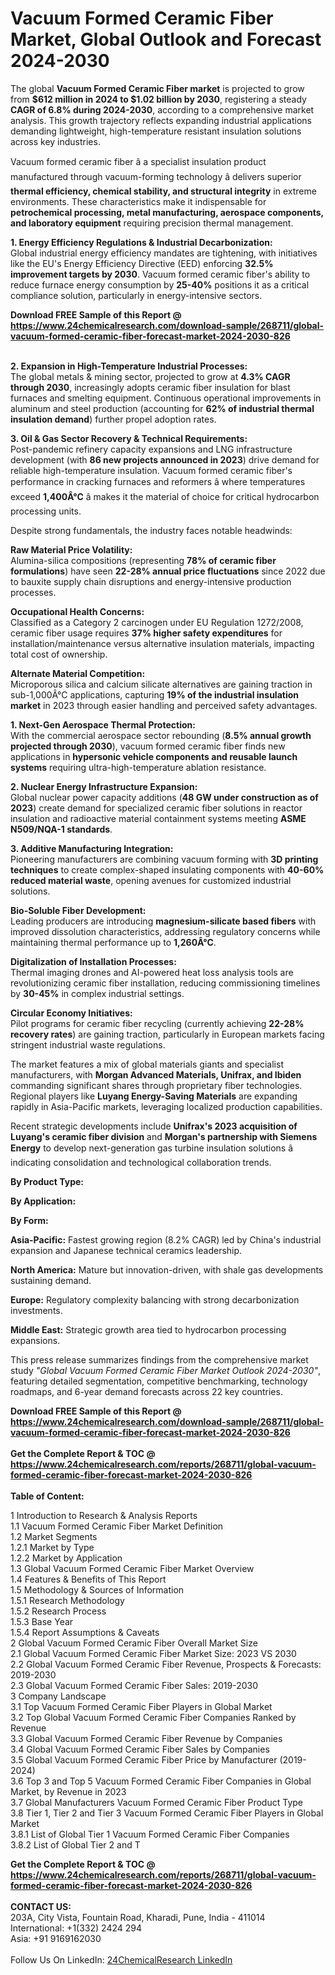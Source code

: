 <h1>Vacuum Formed Ceramic Fiber Market, Global Outlook and Forecast 2024-2030</h1><p>The global <strong>Vacuum Formed Ceramic Fiber market</strong> is projected to grow from <strong>$612 million in 2024 to $1.02 billion by 2030</strong>, registering a steady <strong>CAGR of 6.8% during 2024-2030</strong>, according to a comprehensive market analysis. This growth trajectory reflects expanding industrial applications demanding lightweight, high-temperature resistant insulation solutions across key industries.</p><p>Vacuum formed ceramic fiber â a specialist insulation product manufactured through vacuum-forming technology â delivers superior <strong>thermal efficiency, chemical stability, and structural integrity</strong> in extreme environments. These characteristics make it indispensable for <strong>petrochemical processing, metal manufacturing, aerospace components, and laboratory equipment</strong> requiring precision thermal management.</p><p><strong>1. Energy Efficiency Regulations &amp; Industrial Decarbonization:</strong><br>
Global industrial energy efficiency mandates are tightening, with initiatives like the EU's Energy Efficiency Directive (EED) enforcing <strong>32.5% improvement targets by 2030</strong>. Vacuum formed ceramic fiber's ability to reduce furnace energy consumption by <strong>25-40%</strong> positions it as a critical compliance solution, particularly in energy-intensive sectors.</p><div><b>Download FREE Sample of this Report @ 
            <a href="https://www.24chemicalresearch.com/download-sample/268711/global-vacuum-formed-ceramic-fiber-forecast-market-2024-2030-826">
            https://www.24chemicalresearch.com/download-sample/268711/global-vacuum-formed-ceramic-fiber-forecast-market-2024-2030-826</a></b></div><br><p><strong>2. Expansion in High-Temperature Industrial Processes:</strong><br>
The global metals &amp; mining sector, projected to grow at <strong>4.3% CAGR through 2030</strong>, increasingly adopts ceramic fiber insulation for blast furnaces and smelting equipment. Continuous operational improvements in aluminum and steel production (accounting for <strong>62% of industrial thermal insulation demand</strong>) further propel adoption rates.</p><p><strong>3. Oil &amp; Gas Sector Recovery &amp; Technical Requirements:</strong><br>
Post-pandemic refinery capacity expansions and LNG infrastructure development (with <strong>86 new projects announced in 2023</strong>) drive demand for reliable high-temperature insulation. Vacuum formed ceramic fiber's performance in cracking furnaces and reformers â where temperatures exceed <strong>1,400Â°C</strong> â makes it the material of choice for critical hydrocarbon processing units.</p><p>Despite strong fundamentals, the industry faces notable headwinds:</p><p><strong>Raw Material Price Volatility:</strong><br>
	Alumina-silica compositions (representing <strong>78% of ceramic fiber formulations</strong>) have seen <strong>22-28% annual price fluctuations</strong> since 2022 due to bauxite supply chain disruptions and energy-intensive production processes.</p><p><strong>Occupational Health Concerns:</strong><br>
	Classified as a Category 2 carcinogen under EU Regulation 1272/2008, ceramic fiber usage requires <strong>37% higher safety expenditures</strong> for installation/maintenance versus alternative insulation materials, impacting total cost of ownership.</p><p><strong>Alternate Material Competition:</strong><br>
	Microporous silica and calcium silicate alternatives are gaining traction in sub-1,000Â°C applications, capturing <strong>19% of the industrial insulation market</strong> in 2023 through easier handling and perceived safety advantages.</p><p><strong>1. Next-Gen Aerospace Thermal Protection:</strong><br>
With the commercial aerospace sector rebounding (<strong>8.5% annual growth projected through 2030</strong>), vacuum formed ceramic fiber finds new applications in <strong>hypersonic vehicle components and reusable launch systems</strong> requiring ultra-high-temperature ablation resistance.</p><p><strong>2. Nuclear Energy Infrastructure Expansion:</strong><br>
Global nuclear power capacity additions (<strong>48 GW under construction as of 2023</strong>) create demand for specialized ceramic fiber solutions in reactor insulation and radioactive material containment systems meeting <strong>ASME N509/NQA-1 standards</strong>.</p><p><strong>3. Additive Manufacturing Integration:</strong><br>
Pioneering manufacturers are combining vacuum forming with <strong>3D printing techniques</strong> to create complex-shaped insulating components with <strong>40-60% reduced material waste</strong>, opening avenues for customized industrial solutions.</p><p><strong>Bio-Soluble Fiber Development:</strong><br>
	Leading producers are introducing <strong>magnesium-silicate based fibers</strong> with improved dissolution characteristics, addressing regulatory concerns while maintaining thermal performance up to <strong>1,260Â°C</strong>.</p><p><strong>Digitalization of Installation Processes:</strong><br>
	Thermal imaging drones and AI-powered heat loss analysis tools are revolutionizing ceramic fiber installation, reducing commissioning timelines by <strong>30-45%</strong> in complex industrial settings.</p><p><strong>Circular Economy Initiatives:</strong><br>
	Pilot programs for ceramic fiber recycling (currently achieving <strong>22-28% recovery rates</strong>) are gaining traction, particularly in European markets facing stringent industrial waste regulations.</p><p>The market features a mix of global materials giants and specialist manufacturers, with <strong>Morgan Advanced Materials, Unifrax, and Ibiden</strong> commanding significant shares through proprietary fiber technologies. Regional players like <strong>Luyang Energy-Saving Materials</strong> are expanding rapidly in Asia-Pacific markets, leveraging localized production capabilities.</p><p>Recent strategic developments include <strong>Unifrax's 2023 acquisition of Luyang's ceramic fiber division</strong> and <strong>Morgan's partnership with Siemens Energy</strong> to develop next-generation gas turbine insulation solutions â indicating consolidation and technological collaboration trends.</p><p><strong>By Product Type:</strong></p><p><strong>By Application:</strong></p><p><strong>By Form:</strong></p><p><strong>Asia-Pacific:</strong> Fastest growing region (8.2% CAGR) led by China's industrial expansion and Japanese technical ceramics leadership.</p><p><strong>North America:</strong> Mature but innovation-driven, with shale gas developments sustaining demand.</p><p><strong>Europe:</strong> Regulatory complexity balancing with strong decarbonization investments.</p><p><strong>Middle East:</strong> Strategic growth area tied to hydrocarbon processing expansions.</p><p>This press release summarizes findings from the comprehensive market study <em>"Global Vacuum Formed Ceramic Fiber Market Outlook 2024-2030"</em>, featuring detailed segmentation, competitive benchmarking, technology roadmaps, and 6-year demand forecasts across 22 key countries.</p><div><b>Download FREE Sample of this Report @ 
            <a href="https://www.24chemicalresearch.com/download-sample/268711/global-vacuum-formed-ceramic-fiber-forecast-market-2024-2030-826">
            https://www.24chemicalresearch.com/download-sample/268711/global-vacuum-formed-ceramic-fiber-forecast-market-2024-2030-826</a></b></div><br><div><b>Get the Complete Report & TOC @ 
            <a href="https://www.24chemicalresearch.com/reports/268711/global-vacuum-formed-ceramic-fiber-forecast-market-2024-2030-826">
            https://www.24chemicalresearch.com/reports/268711/global-vacuum-formed-ceramic-fiber-forecast-market-2024-2030-826</a></b></div><br>
            <b>Table of Content:</b><p>1 Introduction to Research & Analysis Reports<br />
    1.1 Vacuum Formed Ceramic Fiber Market Definition<br />
    1.2 Market Segments<br />
        1.2.1 Market by Type<br />
        1.2.2 Market by Application<br />
    1.3 Global Vacuum Formed Ceramic Fiber Market Overview<br />
    1.4 Features & Benefits of This Report<br />
    1.5 Methodology & Sources of Information<br />
        1.5.1 Research Methodology<br />
        1.5.2 Research Process<br />
        1.5.3 Base Year<br />
        1.5.4 Report Assumptions & Caveats<br />
2 Global Vacuum Formed Ceramic Fiber Overall Market Size<br />
    2.1 Global Vacuum Formed Ceramic Fiber Market Size: 2023 VS 2030<br />
    2.2 Global Vacuum Formed Ceramic Fiber Revenue, Prospects & Forecasts: 2019-2030<br />
    2.3 Global Vacuum Formed Ceramic Fiber Sales: 2019-2030<br />
3 Company Landscape<br />
    3.1 Top Vacuum Formed Ceramic Fiber Players in Global Market<br />
    3.2 Top Global Vacuum Formed Ceramic Fiber Companies Ranked by Revenue<br />
    3.3 Global Vacuum Formed Ceramic Fiber Revenue by Companies<br />
    3.4 Global Vacuum Formed Ceramic Fiber Sales by Companies<br />
    3.5 Global Vacuum Formed Ceramic Fiber Price by Manufacturer (2019-2024)<br />
    3.6 Top 3 and Top 5 Vacuum Formed Ceramic Fiber Companies in Global Market, by Revenue in 2023<br />
    3.7 Global Manufacturers Vacuum Formed Ceramic Fiber Product Type<br />
    3.8 Tier 1, Tier 2 and Tier 3 Vacuum Formed Ceramic Fiber Players in Global Market<br />
        3.8.1 List of Global Tier 1 Vacuum Formed Ceramic Fiber Companies<br />
        3.8.2 List of Global Tier 2 and T</p><div><b>Get the Complete Report & TOC @ 
            <a href="https://www.24chemicalresearch.com/reports/268711/global-vacuum-formed-ceramic-fiber-forecast-market-2024-2030-826">
            https://www.24chemicalresearch.com/reports/268711/global-vacuum-formed-ceramic-fiber-forecast-market-2024-2030-826</a></b></div><br><b>CONTACT US:</b><br>
            203A, City Vista, Fountain Road, Kharadi, Pune, India - 411014<br>
            International: +1(332) 2424 294<br>
            Asia: +91 9169162030 <br><br>
            Follow Us On LinkedIn: <a href="https://www.linkedin.com/company/24chemicalresearch/">24ChemicalResearch LinkedIn</a>